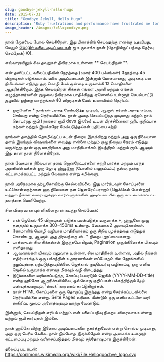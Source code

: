 ```yaml
---
slug: goodbye-jekyll-hello-hugo
date: 2015-07-31
title: "Goodbye Jekyll, Hello Hugo"
description: "Ruby frustrations and performance have frustrated me for a long time. Experimented with Hugo and ported blog in about 3 hours"
image_header: /images/hellogoodbye.png
---
```



நான் ஜேகலைப் போல் செய்கிறேன். இது பிளாக்கிங் செய்வதற்கு எனக்கு உதவியது, மேலும் [Google வலை அடிப்படைகள்](https://github.com/Google/WebFundamentals/) ஐ உருவாக்க நான் (தொழில்நுட்பத்தை தேர்வு செய்தேன்) (0).

எவ்வாறாயினும் சில தவறுகள் தீவிரமாக உள்ளன: ** செயல்திறன் **.

என் தனிப்பட்ட வலைப்பதிவின் நேரத்தை (சுமார் 400 பக்கங்கள்) நேரத்தை 45 விநாடிகள் எடுக்கலாம். வலை அடிப்படைகள் இன்னும் மோசமானது, அடிக்கடி பல நிமிடங்கள் எடுத்து ஒரு மொழி பேக் ஒன்றை உருவாக்கி 13 மொழிகளை ஆதரிக்கிறோம். இந்த செயல்திறன் சிக்கல் எங்கள் அணி மற்றும் எங்கள் எழுத்தாளர்களின் குழுவை தீவிரமாக பாதிக்கிறது ஏனெனில் உள்ளூர் செயல்பாட்டு சூழலில் ஒற்றை மாற்றங்கள் 40 வினாடிகள் மேல் உலாவியில் தெரியும்.


* ஒருவேளை * நாங்கள் அதை மேம்படுத்த முடியும், ஆனால் கர்மம் அதை எப்படி செய்வது என்று தெரியவில்லை. நான் அதை செயல்படுத்த முடியாது மற்றும் நாம் தொடர்ந்து ரூபி (நாங்கள் ரூபி devs இல்லை) உடன் பிரச்சினைகள் ஹிட் குறிப்பாக கற்கள் மற்றும் இயக்கநேர மேம்படுத்தல்கள் பதிப்பை சுற்றி.

நாங்கள் தளத்தில் தொழில்நுட்ப கடன் நிறைய இருக்கிறது மற்றும் அது ஒரு நிலையான தளம் இயங்கும் விஷயங்களை வைத்து என்னை மற்றும் குழு நிறைய நேரம் எடுத்து வருகிறது. நான் ஒரு மாதிரியாக அது மாதிரியாக்கம் இயந்திரம் மற்றும் ரூபி. ஆனால் இது தான் நான் நினைக்கிறேன்.

நான் வேகமாக நிலையான தளம் ஜெனரேட்டர்களை சுற்றி பார்க்க மற்றும் பரந்த அணியில் மக்கள் ஒரு ஜோடி [ஹ்யூகோ](http://gohugo.io/) (போனில் எழுதப்பட்ட) நல்ல, நன்கு கட்டமைக்கப்பட்ட மற்றும் வேகமாக என்று சமிக்ஞை.

நான் அநேகமாக ஹ்யூகோவிற்கு செல்லவில்லை. இது மார்க்டவுன் கோப்புகளை உட்கொள்வதற்கான ஒரு நிலையான தள ஜெனரேட்டராகும் (ஜெக்கெல் போன்றது) மற்றும் நீங்கள் வரையறுக்கும் வார்ப்புருக்களின் அடிப்படையில் ஒரு கட்டமைக்கப்பட்ட தளத்தை வெளியேற்று.

சில விரைவான புள்ளிகளை நான் கடந்து செல்வேன்:


* என் ஜெகெல் 45 விநாடிகள் எடுக்க பயன்படுத்த உருவாக்க +, ஹ்யூகோ முழு தளத்தில் உருவாக்க 300-450ms உள்ளது. வேகமாக 2 அளவுகோல்கள்.
* கோமாளிங் மொழி வழியாக மாதிரியாக்கம் ஒரு சிறிய பழக்கத்தை எடுத்துக் கொண்டது, ஆனால் அது திரவத்தை விட * நிறைய தூய்மையானது.
* டாக்ஸுடன் சில சிக்கல்கள் இருந்தபோதிலும், Pagination ஒருங்கிணைக்க மிகவும் எளிதானது.
* ஆவணங்கள் மிகவும் வலுவாக உள்ளன, சில மாதிரிகள் உள்ளன, அதில் நீங்கள் எதிர்பார்க்கும் ஒரு பக்கத்தின் உதாரணங்கள் எப்போதும் சில நேரங்களில் குழப்பத்தை ஏற்படுத்துவதில்லை.
ஜெக்கால் குடிபெயர்வு வழிகாட்டி, ஒரு எளிய ஜெகில் உருவாக்க எனக்கு மிகவும் வழி கிடைத்தது.
* இடுகைகளை வரிசைப்படுத்த, கோப்பு பெயரிடும் ஜெகில் (YYYY-MM-DD-title) என்ற ஹூகோ ஆதரிக்கவில்லை, ஒவ்வொரு குறிப்பான் பக்கத்திற்கும் `தேதி` பண்புக்கூறையும், 'ஸ்லக்` காரணம் காட்டுகிறார்கள்.
* நான் HTML கோப்புகளை ஒரு தொகுப்பு இருந்தது என்று சேர்க்கப்படவில்லை தெரியவில்லை என்று. Seite.Pages வரிசை. மீண்டும் ஒரு எளிய கட்டளை வரி ஸ்கிரிப்ட் மூலம் அனைத்தையும் மாற்ற வேண்டும்.

இன்னும், செயல்திறன் எரியும் மற்றும் என் வலைப்பதிவு நிறைய விரைவாக உள்ளது மற்றும் ரூபி சார்புகள் இல்லை.

நான் ஹூகோவிற்கு இணைய அடிப்படைகளை நகர்த்துவேன் என்று சொல்ல முடியாது, அது ஒரு பெரிய வேலை. நான் இப்போது இருக்கிறேன் என்று அமைக்க உள்ளூர் கட்டமைப்பு மற்றும் வரிசைப்படுத்தல் மிகவும் சந்தோஷமாக இருக்கிறேன்.

தலைப்பு பட கடன்: https://commons.wikimedia.org/wiki/File:Hellogoodbye_logo.svg